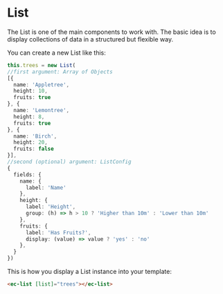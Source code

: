 # List

The List is one of the main components to work with.
The basic idea is to display collections of data in a structured but flexible way.

You can create a new List like this:

```typescript
this.trees = new List(
//first argument: Array of Objects
[{
  name: 'Appletree',
  height: 10,
  fruits: true
}, {
  name: 'Lemontree',
  height: 8,
  fruits: true
}, {
  name: 'Birch',
  height: 20,
  fruits: false
}],
//second (optional) argument: ListConfig
{
  fields: {
    name: {
      label: 'Name'
    },
    height: {
      label: 'Height',
      group: (h) => h > 10 ? 'Higher than 10m' : 'Lower than 10m'
    },
    fruits: {
      label: 'Has Fruits?',
      display: (value) => value ? 'yes' : 'no'
    },
  }
})
```

This is how you display a List instance into your template:


```html
<ec-list [list]="trees"></ec-list>
```
